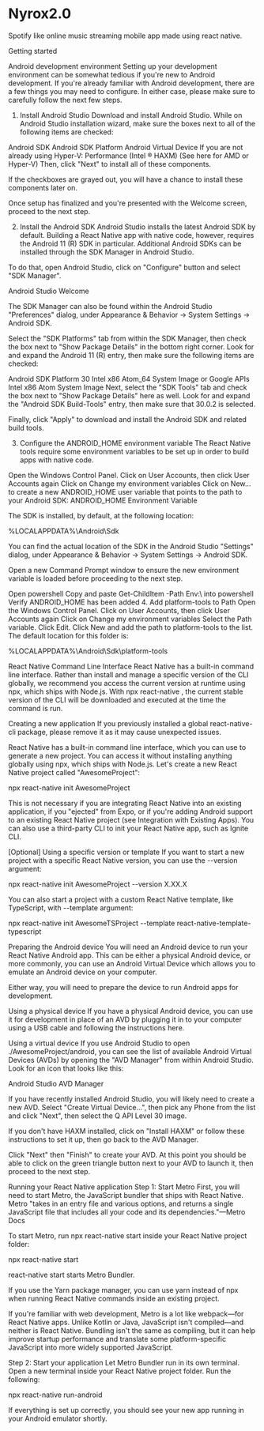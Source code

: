 # Nyrox2.0

Spotify like online music streaming mobile app made using react native.


Getting started

Android development environment
Setting up your development environment can be somewhat tedious if you're new to Android development. If you're already familiar with Android development, there are a few things you may need to configure. In either case, please make sure to carefully follow the next few steps.

1. Install Android Studio
Download and install Android Studio. While on Android Studio installation wizard, make sure the boxes next to all of the following items are checked:

Android SDK
Android SDK Platform
Android Virtual Device
If you are not already using Hyper-V: Performance (Intel ® HAXM) (See here for AMD or Hyper-V)
Then, click "Next" to install all of these components.

If the checkboxes are grayed out, you will have a chance to install these components later on.

Once setup has finalized and you're presented with the Welcome screen, proceed to the next step.

2. Install the Android SDK
Android Studio installs the latest Android SDK by default. Building a React Native app with native code, however, requires the Android 11 (R) SDK in particular. Additional Android SDKs can be installed through the SDK Manager in Android Studio.

To do that, open Android Studio, click on "Configure" button and select "SDK Manager".

Android Studio Welcome

The SDK Manager can also be found within the Android Studio "Preferences" dialog, under Appearance & Behavior → System Settings → Android SDK.

Select the "SDK Platforms" tab from within the SDK Manager, then check the box next to "Show Package Details" in the bottom right corner. Look for and expand the Android 11 (R) entry, then make sure the following items are checked:

Android SDK Platform 30
Intel x86 Atom_64 System Image or Google APIs Intel x86 Atom System Image
Next, select the "SDK Tools" tab and check the box next to "Show Package Details" here as well. Look for and expand the "Android SDK Build-Tools" entry, then make sure that 30.0.2 is selected.

Finally, click "Apply" to download and install the Android SDK and related build tools.

3. Configure the ANDROID_HOME environment variable
The React Native tools require some environment variables to be set up in order to build apps with native code.

Open the Windows Control Panel.
Click on User Accounts, then click User Accounts again
Click on Change my environment variables
Click on New... to create a new ANDROID_HOME user variable that points to the path to your Android SDK:
ANDROID_HOME Environment Variable

The SDK is installed, by default, at the following location:

%LOCALAPPDATA%\Android\Sdk

You can find the actual location of the SDK in the Android Studio "Settings" dialog, under Appearance & Behavior → System Settings → Android SDK.

Open a new Command Prompt window to ensure the new environment variable is loaded before proceeding to the next step.

Open powershell
Copy and paste Get-ChildItem -Path Env:\ into powershell
Verify ANDROID_HOME has been added
4. Add platform-tools to Path
Open the Windows Control Panel.
Click on User Accounts, then click User Accounts again
Click on Change my environment variables
Select the Path variable.
Click Edit.
Click New and add the path to platform-tools to the list.
The default location for this folder is:

%LOCALAPPDATA%\Android\Sdk\platform-tools

React Native Command Line Interface
React Native has a built-in command line interface. Rather than install and manage a specific version of the CLI globally, we recommend you access the current version at runtime using npx, which ships with Node.js. With npx react-native <command>, the current stable version of the CLI will be downloaded and executed at the time the command is run.

Creating a new application
If you previously installed a global react-native-cli package, please remove it as it may cause unexpected issues.

React Native has a built-in command line interface, which you can use to generate a new project. You can access it without installing anything globally using npx, which ships with Node.js. Let's create a new React Native project called "AwesomeProject":

npx react-native init AwesomeProject

This is not necessary if you are integrating React Native into an existing application, if you "ejected" from Expo, or if you're adding Android support to an existing React Native project (see Integration with Existing Apps). You can also use a third-party CLI to init your React Native app, such as Ignite CLI.

[Optional] Using a specific version or template
If you want to start a new project with a specific React Native version, you can use the --version argument:

npx react-native init AwesomeProject --version X.XX.X

You can also start a project with a custom React Native template, like TypeScript, with --template argument:

npx react-native init AwesomeTSProject --template react-native-template-typescript

Preparing the Android device
You will need an Android device to run your React Native Android app. This can be either a physical Android device, or more commonly, you can use an Android Virtual Device which allows you to emulate an Android device on your computer.

Either way, you will need to prepare the device to run Android apps for development.

Using a physical device
If you have a physical Android device, you can use it for development in place of an AVD by plugging it in to your computer using a USB cable and following the instructions here.

Using a virtual device
If you use Android Studio to open ./AwesomeProject/android, you can see the list of available Android Virtual Devices (AVDs) by opening the "AVD Manager" from within Android Studio. Look for an icon that looks like this:

Android Studio AVD Manager

If you have recently installed Android Studio, you will likely need to create a new AVD. Select "Create Virtual Device...", then pick any Phone from the list and click "Next", then select the Q API Level 30 image.

If you don't have HAXM installed, click on "Install HAXM" or follow these instructions to set it up, then go back to the AVD Manager.

Click "Next" then "Finish" to create your AVD. At this point you should be able to click on the green triangle button next to your AVD to launch it, then proceed to the next step.

Running your React Native application
Step 1: Start Metro
First, you will need to start Metro, the JavaScript bundler that ships with React Native. Metro "takes in an entry file and various options, and returns a single JavaScript file that includes all your code and its dependencies."—Metro Docs

To start Metro, run npx react-native start inside your React Native project folder:

npx react-native start

react-native start starts Metro Bundler.

If you use the Yarn package manager, you can use yarn instead of npx when running React Native commands inside an existing project.

If you're familiar with web development, Metro is a lot like webpack—for React Native apps. Unlike Kotlin or Java, JavaScript isn't compiled—and neither is React Native. Bundling isn't the same as compiling, but it can help improve startup performance and translate some platform-specific JavaScript into more widely supported JavaScript.

Step 2: Start your application
Let Metro Bundler run in its own terminal. Open a new terminal inside your React Native project folder. Run the following:

npx react-native run-android

If everything is set up correctly, you should see your new app running in your Android emulator shortly.
